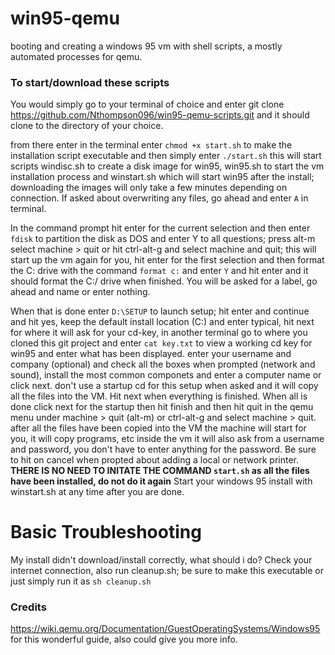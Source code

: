 # win95-qemu
booting and creating a windows 95 vm with shell scripts, a mostly automated processes for qemu.

### To start/download these scripts

You would simply go to your terminal of choice and enter git clone https://github.com/Nthompson096/win95-qemu-scripts.git and it should clone to the directory of your choice. 

from there enter in the terminal enter ```chmod +x start.sh``` to make the installation script executable and then simply enter ``` ./start.sh ``` this will start scripts windisc.sh to create a disk image for win95, win95.sh to start the vm installation process and winstart.sh which will start win95 after the install; downloading the images will only take a few minutes depending on connection. If asked about overwriting any files, go ahead and enter `A` in terminal.

In the command prompt hit enter for the current selection and then enter ```fdisk``` to partition the disk as DOS and enter Y to all questions; press alt-m select machine > quit or hit ctrl-alt-g and select machine and quit; this will start up the vm again for you, hit enter for the first selection and then format the C: drive with the command ```format c:``` and enter `Y` and hit enter and it should format the C:/ drive when finished. You will be asked for a label, go ahead and name or enter nothing.

When that is done enter ```D:\SETUP``` to launch setup; hit enter and continue and hit yes, keep the default install location (C:\) and enter typical, hit next for where it will ask for your cd-key, in another terminal go to where you cloned this git project and enter ```cat key.txt``` to view a working cd key for win95 and enter what has been displayed. enter your username and company (optional) and check all the boxes when prompted (network and sound), install the most common componets and enter a computer name or click next. don't use a startup cd for this setup when asked and it will copy all the files into the VM. Hit next when everything is finished. When all is done click next for the startup then hit finish and then hit quit in the qemu menu under machine > quit (alt-m) or ctrl-alt-g and select machine > quit. after all the files have been copied into the VM the machine will start for you, it will copy programs, etc inside the vm it will also ask from a username and password, you don't have to enter anything for the password. Be sure to hit on cancel when propted about adding a local or network printer. **THERE IS NO NEED TO INITATE THE COMMAND ```start.sh``` as all the files have been installed, do not do it again** Start your windows 95 install with winstart.sh at any time after you are done.

# Basic Troubleshooting

My install didn't download/install correctly, what should i do?
Check your internet connection, also run cleanup.sh; be sure to make this executable or just simply run it as `sh cleanup.sh`

### Credits

https://wiki.qemu.org/Documentation/GuestOperatingSystems/Windows95 for this wonderful guide, also could give you more info.
